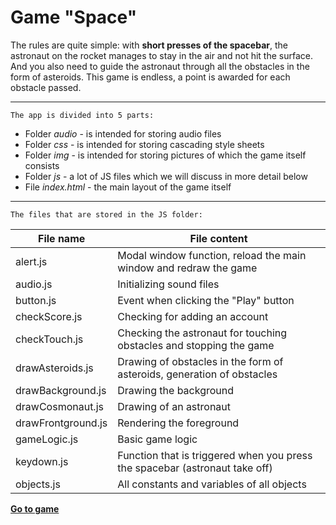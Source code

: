# Game "Space"

The rules are quite simple: with **short presses of the spacebar**, the astronaut on the rocket manages to stay in the air and not hit the surface. And you also need to guide the astronaut through all the obstacles in the form of asteroids. This game is endless, a point is awarded for each obstacle passed.

***************

`The app is divided into 5 parts:`
* Folder _audio_ - is intended for storing audio files
* Folder _css_ - is intended for storing cascading style sheets
* Folder _img_ - is intended for storing pictures of which the game itself consists
* Folder _js_ - a lot of JS files which we will discuss in more detail below
* File _index.html_ - the main layout of the game itself

***************

`The files that are stored in the JS folder:`

File name         | File content
------------------|-----------------------------------------------------------------------
alert.js          | Modal window function, reload the main window and redraw the game
audio.js          | Initializing sound files
button.js         | Event when clicking the "Play" button
checkScore.js     | Checking for adding an account
checkTouch.js     | Checking the astronaut for touching obstacles and stopping the game
drawAsteroids.js  | Drawing of obstacles in the form of asteroids, generation of obstacles
drawBackground.js | Drawing the background
drawCosmonaut.js  | Drawing of an astronaut
drawFrontground.js| Rendering the foreground
gameLogic.js      | Basic game logic
keydown.js        | Function that is triggered when you press the spacebar (astronaut take off)
objects.js        | All constants and variables of all objects

**[Go to game](https://darina00.github.io/game-space/)**

